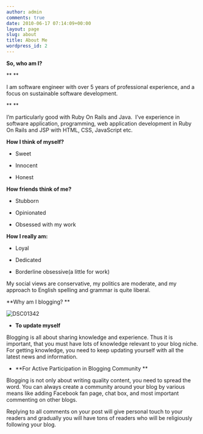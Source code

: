 ```yaml
---
author: admin
comments: true
date: 2010-06-17 07:14:09+00:00
layout: page
slug: about
title: About Me
wordpress_id: 2
---
```


**So, who am I?**




**
**




I am software engineer with over 5 years of professional experience, and a focus on sustainable software development.




**
**






I’m particularly good with Ruby On Rails and Java.  I’ve experience in software application, programming, web application development in Ruby On Rails and JSP with HTML, CSS, JavaScript etc.








**How I think of myself?**



	
  * Sweet

	
  * Innocent

	
  * Honest


**How friends think of me?**



	
  * Stubborn

	
  * Opinionated

	
  * Obsessed with my work


**How I really am:**



	
  * Loyal

	
  * Dedicated

	
  * Borderline obsessive(a little for work)


My social views are conservative, my politics are moderate, and my approach to English spelling and grammar is quite liberal.

**Why am I blogging?
**


![DSC01342](http://farm5.static.flickr.com/4083/5054316392_736ebcfc78.jpg)







	
  * **To update myself**


Blogging is all about sharing knowledge and experience. Thus it is important, that you must have lots of knowledge relevant to your blog niche. For getting knowledge, you need to keep updating yourself with all the latest news and information.

	
  * **For Active Participation in Blogging Community **


Blogging is not only about writing quality content, you need to spread the word.  You can always create a community around your blog by various means  like adding Facebook fan page, chat box, and most important commenting  on other blogs.

Replying to all comments on your post  will give personal touch to your readers and gradually you will have  tons of readers who will be religiously following your blog.


